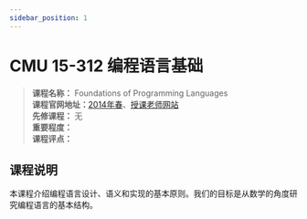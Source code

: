 ```yaml
---
sidebar_position: 1
---
```


# CMU 15-312 编程语言基础



>**课程名称：**  Foundations of Programming Languages   
**课程官网地址：**[2014年春](https://www.cs.cmu.edu/~rjsimmon/15312-s14/)、[授课老师网站](https://www.andrew.cmu.edu/course/15-312/)    
**先修课程：** 无  
**重要程度：**     
**课程评点：** 

## 课程说明
本课程介绍编程语言设计、语义和实现的基本原则。我们的目标是从数学的角度研究编程语言的基本结构。

<Comment></Comment>


